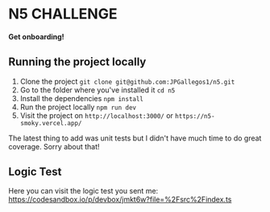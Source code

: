 # N5 CHALLENGE

#### Get onboarding!

## Running the project locally

1. Clone the project `git clone git@github.com:JPGallegos1/n5.git`
2. Go to the folder where you've installed it `cd n5`
3. Install the dependencies `npm install`
4. Run the project locally `npm run dev`
5. Visit the project on `http://localhost:3000/` or `https://n5-smoky.vercel.app/`


The latest thing to add was unit tests but I didn't have much time to do great coverage. Sorry about that!

## Logic Test
Here you can visit the logic test you sent me: https://codesandbox.io/p/devbox/jmkt6w?file=%2Fsrc%2Findex.ts
